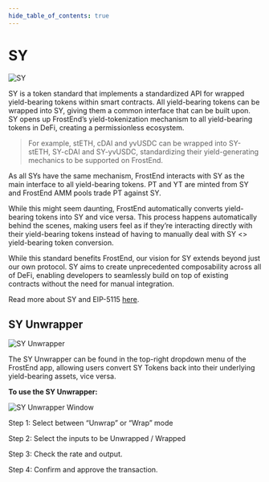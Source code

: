 ```yaml
---
hide_table_of_contents: true
---
```


# SY

![SY](/img/ProtocolMechanics/sy.png "SY")

SY is a token standard that implements a standardized API for wrapped yield-bearing tokens within smart contracts. All yield-bearing tokens can be wrapped into SY, giving them a common interface that can be built upon. SY opens up FrostEnd’s yield-tokenization mechanism to all yield-bearing tokens in DeFi, creating a permissionless ecosystem.

> For example, stETH, cDAI and yvUSDC can be wrapped into SY-stETH, SY-cDAI and SY-yvUSDC, standardizing their yield-generating mechanics to be supported on FrostEnd.

As all SYs have the same mechanism, FrostEnd interacts with SY as the main interface to all yield-bearing tokens. PT and YT are minted from SY and FrostEnd AMM pools trade PT against SY. 

While this might seem daunting, FrostEnd automatically converts yield-bearing tokens into SY and vice versa. This process happens automatically behind the scenes, making users feel as if they’re interacting directly with their yield-bearing tokens instead of having to manually deal with SY &lt;&gt; yield-bearing token conversion.
 
While this standard benefits FrostEnd, our vision for SY extends beyond just our own protocol. SY aims to create unprecedented composability across all of DeFi, enabling developers to seamlessly build on top of existing contracts without the need for manual integration. 

Read more about SY and EIP-5115 [here](https://eips.ethereum.org/EIPS/eip-5115).

## SY Unwrapper

![SY Unwrapper](/img/ProtocolMechanics/sy-unwrapper.png "SY Unwrapper")

The SY Unwrapper can be found in the top-right dropdown menu of the FrostEnd app, allowing users convert SY Tokens back into their underlying yield-bearing assets, vice versa.

**To use the SY Unwrapper:**

![SY Unwrapper Window](/img/ProtocolMechanics/sy-unwrapper-window.png "SY Unwrapper Window")

Step 1: Select between “Unwrap” or “Wrap” mode

Step 2: Select the inputs to be Unwrapped / Wrapped

Step 3: Check the rate and output.

Step 4: Confirm and approve the transaction.

